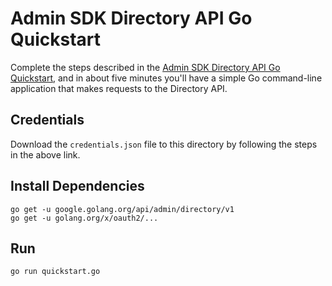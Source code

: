 # Admin SDK Directory API Go Quickstart

Complete the steps described in the [Admin SDK Directory API Go Quickstart](https://developers.google.com/admin-sdk/directory/v1/quickstart/go), and in about five minutes you'll have a simple Go command-line application that makes requests to the Directory API.

## Credentials

Download the `credentials.json` file to this directory by following the steps in the above link.

## Install Dependencies

```
go get -u google.golang.org/api/admin/directory/v1
go get -u golang.org/x/oauth2/...
```

## Run

`go run quickstart.go`
